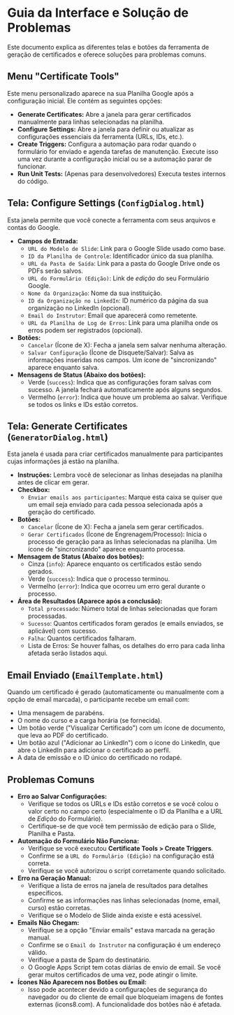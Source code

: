 
# Guia da Interface e Solução de Problemas

Este documento explica as diferentes telas e botões da ferramenta de geração de certificados e oferece soluções para problemas comuns.

## Menu "Certificate Tools"

Este menu personalizado aparece na sua Planilha Google após a configuração inicial. Ele contém as seguintes opções:

*   **Generate Certificates:** Abre a janela para gerar certificados manualmente para linhas selecionadas na planilha.
*   **Configure Settings:** Abre a janela para definir ou atualizar as configurações essenciais da ferramenta (URLs, IDs, etc.).
*   **Create Triggers:** Configura a automação para rodar quando o formulário for enviado e agenda tarefas de manutenção. Execute isso uma vez durante a configuração inicial ou se a automação parar de funcionar.
*   **Run Unit Tests:** (Apenas para desenvolvedores) Executa testes internos do código.

## Tela: Configure Settings (`ConfigDialog.html`)

Esta janela permite que você conecte a ferramenta com seus arquivos e contas do Google.

*   **Campos de Entrada:**
    *   `URL do Modelo de Slide`: Link para o Google Slide usado como base.
    *   `ID da Planilha de Controle`: Identificador único da sua planilha.
    *   `URL da Pasta de Saída`: Link para a pasta do Google Drive onde os PDFs serão salvos.
    *   `URL do Formulário (Edição)`: Link de *edição* do seu Formulário Google.
    *   `Nome da Organização`: Nome da sua instituição.
    *   `ID da Organização no LinkedIn`: ID numérico da página da sua organização no LinkedIn (opcional).
    *   `Email do Instrutor`: Email que aparecerá como remetente.
    *   `URL da Planilha de Log de Erros`: Link para uma planilha onde os erros podem ser registrados (opcional).
*   **Botões:**
    *   `Cancelar` (Ícone de X): Fecha a janela sem salvar nenhuma alteração.
    *   `Salvar Configuração` (Ícone de Disquete/Salvar): Salva as informações inseridas nos campos. Um ícone de "sincronizando" aparece enquanto salva.
*   **Mensagens de Status (Abaixo dos botões):**
    *   Verde (`success`): Indica que as configurações foram salvas com sucesso. A janela fechará automaticamente após alguns segundos.
    *   Vermelho (`error`): Indica que houve um problema ao salvar. Verifique se todos os links e IDs estão corretos.

## Tela: Generate Certificates (`GeneratorDialog.html`)

Esta janela é usada para criar certificados manualmente para participantes cujas informações já estão na planilha.

*   **Instruções:** Lembra você de selecionar as linhas desejadas na planilha antes de clicar em gerar.
*   **Checkbox:**
    *   `Enviar emails aos participantes`: Marque esta caixa se quiser que um email seja enviado para cada pessoa selecionada após a geração do certificado.
*   **Botões:**
    *   `Cancelar` (Ícone de X): Fecha a janela sem gerar certificados.
    *   `Gerar Certificados` (Ícone de Engrenagem/Processo): Inicia o processo de geração para as linhas selecionadas na planilha. Um ícone de "sincronizando" aparece enquanto processa.
*   **Mensagem de Status (Abaixo dos botões):**
    *   Cinza (`info`): Aparece enquanto os certificados estão sendo gerados.
    *   Verde (`success`): Indica que o processo terminou.
    *   Vermelho (`error`): Indica que ocorreu um erro geral durante o processo.
*   **Área de Resultados (Aparece após a conclusão):**
    *   `Total processado`: Número total de linhas selecionadas que foram processadas.
    *   `Sucesso`: Quantos certificados foram gerados (e emails enviados, se aplicável) com sucesso.
    *   `Falha`: Quantos certificados falharam.
    *   Lista de Erros: Se houver falhas, os detalhes do erro para cada linha afetada serão listados aqui.

## Email Enviado (`EmailTemplate.html`)

Quando um certificado é gerado (automaticamente ou manualmente com a opção de email marcada), o participante recebe um email com:

*   Uma mensagem de parabéns.
*   O nome do curso e a carga horária (se fornecida).
*   Um botão verde ("Visualizar Certificado") com um ícone de documento, que leva ao PDF do certificado.
*   Um botão azul ("Adicionar ao LinkedIn") com o ícone do LinkedIn, que abre o LinkedIn para adicionar o certificado ao perfil.
*   A data de emissão e o ID único do certificado no rodapé.

## Problemas Comuns

*   **Erro ao Salvar Configurações:**
    *   Verifique se todos os URLs e IDs estão corretos e se você colou o valor certo no campo certo (especialmente o ID da Planilha e a URL de *Edição* do Formulário).
    *   Certifique-se de que você tem permissão de edição para o Slide, Planilha e Pasta.
*   **Automação do Formulário Não Funciona:**
    *   Verifique se você executou **Certificate Tools > Create Triggers**.
    *   Confirme se a `URL do Formulário (Edição)` na configuração está correta.
    *   Verifique se você autorizou o script corretamente quando solicitado.
*   **Erro na Geração Manual:**
    *   Verifique a lista de erros na janela de resultados para detalhes específicos.
    *   Confirme se as informações nas linhas selecionadas (nome, email, curso) estão corretas.
    *   Verifique se o Modelo de Slide ainda existe e está acessível.
*   **Emails Não Chegam:**
    *   Verifique se a opção "Enviar emails" estava marcada na geração manual.
    *   Confirme se o `Email do Instrutor` na configuração é um endereço válido.
    *   Verifique a pasta de Spam do destinatário.
    *   O Google Apps Script tem cotas diárias de envio de email. Se você gerar muitos certificados de uma vez, pode atingir o limite.
*   **Ícones Não Aparecem nos Botões ou Email:**
    *   Isso pode acontecer devido a configurações de segurança do navegador ou do cliente de email que bloqueiam imagens de fontes externas (icons8.com). A funcionalidade dos botões não é afetada.
